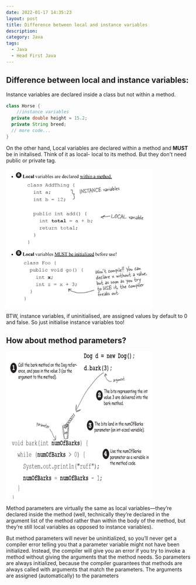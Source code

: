 ```yaml
---
date: 2022-01-17 14:35:23
layout: post
title: Difference between local and instance variables
description:
category: Java
tags:
  - Java
  - Head First Java
---
```

## Difference between local and instance variables: 

Instance variables are declared inside a class but not within a
  method.
```java
class Horse {
    //instance variables
  private double height = 15.2;
  private String breed;
  // more code...
}
```
On the other hand,
Local variables are declared within a method and **MUST** be in initalised. Think of it
as local- local to its method. But they don't need public or private tag.

<img src="/assets/images/posts/java/DiffBetweenLocalAndInstanceVariables/1.png" title="제목" width="400"/>

BTW, instance variables, if uninitialised, are assigned values by default to 0 and false.
So just initialise instance variables too!

## How about method parameters?

<img src="/assets/images/posts/java/DiffBetweenLocalAndInstanceVariables/2.png" title="제목" width="400"/> 

Method parameters are virtually the same as local variables—they’re
  declared inside the method (well, technically they’re declared in the
  argument list of the method rather than within the body of the method, but
  they’re still local variables as opposed to instance variables). 

But method parameters will never be uninitialized, so you’ll never get a
  compiler error telling you that a parameter variable might not have been
  initialized.
  Instead, the compiler will give you an error if you try to invoke a method
  without giving the arguments that the method needs. So parameters are
  always initialized, because the compiler guarantees that methods are
  always called with arguments that match the parameters. The arguments
  are assigned (automatically) to the parameters




